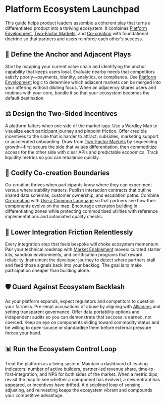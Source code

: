 # Platform Ecosystem Launchpad

This guide helps product leaders assemble a coherent play that turns a differentiated product into a thriving ecosystem. It combines [Platform Envelopment](/strategies/ecosystem/platform-envelopment), [Two-Factor Markets](/strategies/ecosystem/two-factor-markets), and [Co-creation](/strategies/ecosystem/co-creation) with foundational doctrine so that partners and users reinforce each other's success.

## 🧭 **Define the Anchor and Adjacent Plays**

Start by mapping your current value chain and identifying the anchor capability that keeps users loyal. Evaluate nearby needs that competitors satisfy poorly—payments, identity, analytics, or compliance. Use [Platform Envelopment](/strategies/ecosystem/platform-envelopment) logic to determine which adjacent markets can be merged into your offering without diluting focus. When an adjacency shares users and routines with your core, bundle it so that your ecosystem becomes the default destination.

## ⚖️ **Design the Two-Sided Incentives**

A platform falters when one side of the market lags. Use a Wardley Map to visualize each participant journey and pinpoint friction. Offer credible incentives to the side that is harder to attract: subsidies, marketing support, or accelerated onboarding. Draw from [Two-Factor Markets](/strategies/ecosystem/two-factor-markets) by sequencing growth—first secure the side that values differentiation, then commoditize access for the other side with clear APIs and predictable economics. Track liquidity metrics so you can rebalance quickly.

## 🤝 **Codify Co-creation Boundaries**

Co-creation thrives when participants know where they can experiment versus where stability matters. Publish interaction contracts that outline shared data schemas, customer ownership, and escalation paths. Combine [Co-creation](/strategies/ecosystem/co-creation) with [Use a Common Language](/doctrines/use-a-common-language) so that partners see how their components evolve on the map. Encourage extension building in differentiating zones while protecting commoditised utilities with reference implementations and automated quality checks.

## 🔌 **Lower Integration Friction Relentlessly**

Every integration step that feels bespoke will choke ecosystem momentum. Pair your technical roadmap with [Market Enablement](/strategies/accelerators/market-enablement) moves: curated starter kits, sandbox environments, and certification programs that reward reliability. Instrument the developer journey to detect where partners stall and feed those signals back into your backlog. The goal is to make participation cheaper than building alone.

## 🛡️ **Guard Against Ecosystem Backlash**

As your platform expands, expect regulators and competitors to question your fairness. Pre-empt accusations of abuse by aligning with [Alliances](/strategies/ecosystem/alliances) and setting transparent governance. Offer data portability options and independent audits so you can demonstrate that success is earned, not coerced. Keep an eye on components sliding toward commodity status and be willing to open-source or standardise them before external pressure forces your hand.

## 📊 **Run the Ecosystem Control Loop**

Treat the platform as a living system. Maintain a dashboard of leading indicators: number of active builders, partner-led revenue share, time-to-first-integration, and NPS for both sides of the market. When a metric dips, revisit the map to see whether a component has evolved, a new entrant has appeared, or incentives have drifted. A disciplined loop of sensing, adjusting, and reinvesting keeps the ecosystem vibrant and compounds your competitive advantage.
